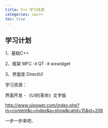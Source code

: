 ```yaml
---
title: C++ 学习资源
categories: c&c++
toc: true
---
```


## 学习计划

1、基础C++ 

2、框架 MFC -》  QT -》 wxwidget

3、界面库 DirectUI

学习资源：

界面开发 - 《UI的革命》文字版 

http://www.uipower.com/index.php?m=content&c=index&a=show&catid=15&id=206

一步一步来吧、